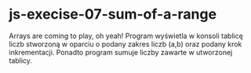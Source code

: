 # js-execise-07-sum-of-a-range
Arrays are coming to play, oh yeah!
Program wyświetla w konsoli tablicę liczb stworzoną w oparciu o 
podany zakres liczb (a,b) oraz podany krok inkrementacji. Ponadto 
program sumuje liczby zawarte w utworzonej tablicy.
